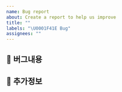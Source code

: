 ```yaml
---
name: Bug report
about: Create a report to help us improve
title: ""
labels: "\U0001F41E Bug"
assignees: ""
---
```


## 🚨 버그내용

<!--- ① 어떤 상황에서 ② 어떻게 행동했을 때 ③ 어떤 문제가 발생했는지 작성해주세요. -->

## 🧾 추가정보

<!--- 스크린샷 또는 로그를 첨부해주세요. -->
